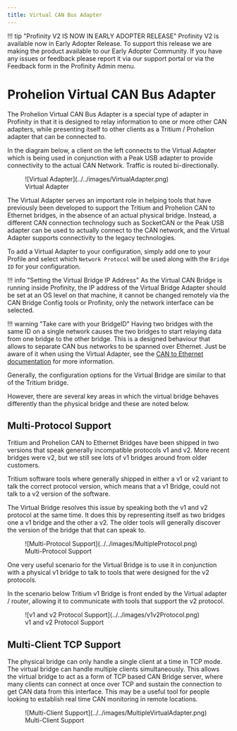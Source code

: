 ```yaml
---
title: Virtual CAN Bus Adapter
---
```


!!! tip "Profinity V2 IS NOW IN EARLY ADOPTER RELEASE"
    Profinity V2 is available now in Early Adopter Release.  To support this release we are making the product available to our Early Adopter Community.  If you have any issues or feedback please report it via our support portal or via the Feedback form in the Profinity Admin menu.

# Prohelion Virtual CAN Bus Adapter

The Prohelion Virtual CAN Bus Adapter is a special type of adapter in Profinity in that it is designed to relay information to one or more other CAN adapters, while presenting itself to other clients as a Tritium / Prohelion adapter that can be connected to.

In the diagram below, a client on the left connects to the Virtual Adapter which is being used in conjunction with a Peak USB adapter to provide connectivity to the actual CAN Network.  Traffic is routed bi-directionally.

<figure markdown>
![Virtual Adapter](../../images/VirtualAdapter.png)
<figcaption>Virtual Adapter</figcaption>
</figure>

The Virtual Adapter serves an important role in helping tools that have previously been developed to support the Tritium and Prohelion CAN to Ethernet bridges, in the absence of an actual physical bridge. Instead, a different CAN connection technology such as SocketCAN or the Peak USB adapter can be used to actually connect to the CAN network, and the Virtual Adapter supports connectivity to the legacy technologies.

To add a Virtual Adapter to your configuration, simply add one to your Profile and select which `Network Protocol` will be used along with the `Bridge ID` for your configuration.

!!! info "Setting the Virtual Bridge IP Address"
    As the Virtual CAN Bridge is running inside Profinity, the IP address of the Virtual Bridge Adapter should be set at an OS level on that machine, it cannot be changed remotely via the CAN Bridge Config tools or Profinity, only the network interface can be selected.

!!! warning "Take care with your BridgeID"
    Having two bridges with the same ID on a single network causes the two bridges to start relaying data from one bridge to the other bridge.  This is a designed behaviour that allows to separate CAN bus networks to be spanned over Ethernet.  Just be aware of it when using the Virtual Adapter, see the [CAN to Ethernet documentation](../../../../Solar_Car_Racing/CAN_Ethernet_Bridge/User_Manual/index.md)</a> for more information.

Generally, the configuration options for the Virtual Bridge are similar to that of the Tritium bridge.  

However, there are several key areas in which the virtual bridge behaves differently than the physical bridge and these are noted below.

## Multi-Protocol Support

Tritium and Prohelion CAN to Ethernet Bridges have been shipped in two versions that speak generally incompatible protocols v1 and v2.  More recent bridges were v2, but we still see lots of v1 bridges around from older customers. 

Tritium software tools where generally shipped in either a v1 or v2 variant to talk the correct protocol version, which means that a v1 Bridge, could not talk to a v2 version of the software.

The Virtual Bridge resolves this issue by speaking both the v1 and v2 protocol at the same time.  It does this by representing itself as two bridges one a v1 bridge and the other a v2.  The older tools will generally discover the version of the bridge that that can speak to.

<figure markdown>
![Multi-Protocol Support](../../images/MultipleProtocol.png)
<figcaption>Multi-Protocol Support</figcaption>
</figure>

One very useful scenario for the Virtual Bridge is to use it in conjunction with a physical v1 bridge to talk to tools that were designed for the v2 protocols.  

In the scenario below Tritium v1 Bridge is front ended by the Virtual adapter / router, allowing it to communicate with tools that support the v2 protocol.

<figure markdown>
![v1 and v2 Protocol Support](../../images/v1v2Protocol.png)
<figcaption>v1 and v2 Protocol Support</figcaption>
</figure>

## Multi-Client TCP Support

The physical bridge can only handle a single client at a time in TCP mode.  The virtual bridge can handle multiple clients simultaneously.  This allows the virtual bridge to act as a form of TCP based CAN Bridge server, where many clients can connect at once over TCP and sustain the connection to get CAN data from this interface.  This may be a useful tool for people looking to establish real time CAN monitoring in remote locations.

<figure markdown>
![Multi-Client Support](../../images/MultipleVirtualAdapter.png)
<figcaption>Multi-Client Support</figcaption>
</figure>

